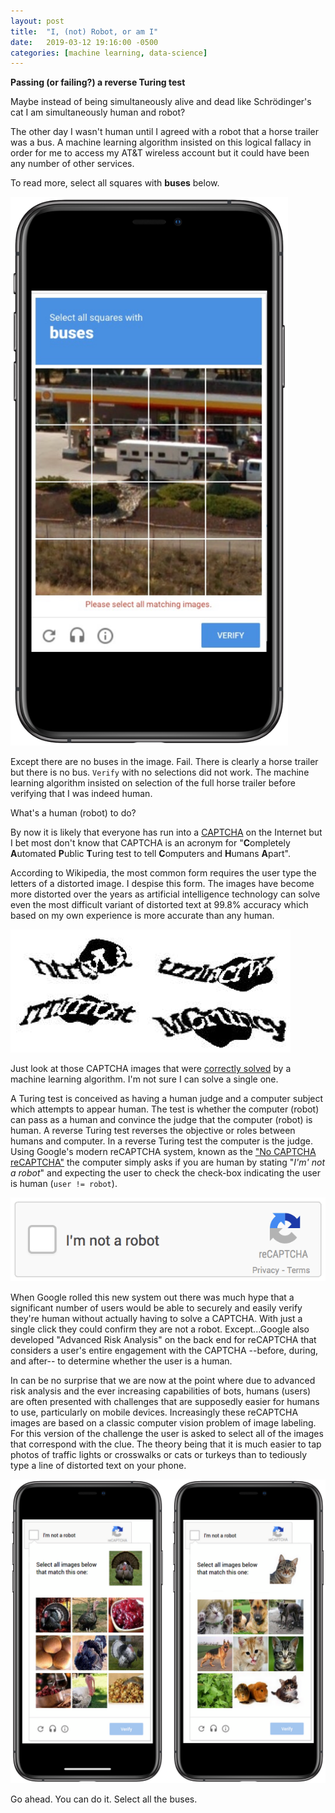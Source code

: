 ```yaml
---
layout: post
title:  "I, (not) Robot, or am I"
date:   2019-03-12 19:16:00 -0500
categories: [machine learning, data-science]
---
```


**Passing (or failing?) a reverse Turing test**

Maybe instead of being simultaneously alive and dead like Schrödinger's cat I am simultaneously human and robot? 

The other day I wasn't human until I agreed with a robot that a horse trailer was a bus. A machine learning algorithm insisted on this logical fallacy in order for me to access my AT&T wireless account but it could have been any number of other services.

To read more, select all squares with **buses** below.

<img src="/img/not-bus-captcha-iphone.png" alt="Select all buses" width="444"/>

Except there are no buses in the image. Fail. There is clearly a horse trailer but there is no bus. `Verify` with no selections did not work. The machine learning algorithm insisted on selection of the full horse trailer before verifying that I was indeed human.

What's a human (robot) to do?

By now it is likely that everyone has run into a [CAPTCHA](https://en.wikipedia.org/wiki/CAPTCHA) on the Internet but I bet most don't know that CAPTCHA is an acronym for "**C**ompletely **A**utomated **P**ublic **T**uring test to tell **C**omputers and **H**umans **A**part".

According to Wikipedia, the most common form requires the user type the letters of a distorted image. I despise this form. The images have become more distorted over the years as artificial intelligence technology can solve even the most difficult variant of distorted text at 99.8% accuracy which based on my own experience is more accurate than any human.

![](/img/word-captcha.png "CAPTCHA images correctly solved by algorithm")

Just look at those CAPTCHA images that were [correctly solved](https://security.googleblog.com/2014/04/street-view-and-recaptcha-technology.html) by a machine learning algorithm. I'm not sure I can solve a single one.

A Turing test is conceived as having a human judge and a computer subject which attempts to appear human. The test is whether the computer (robot) can pass as a human and convince the judge that the computer (robot) is human. A reverse Turing test reverses the objective or roles between humans and computer. In a reverse Turing test the computer is the judge. Using Google's modern reCAPTCHA system, known as the ["No CAPTCHA reCAPTCHA"](https://security.googleblog.com/2014/12/are-you-robot-introducing-no-captcha.html) the computer simply asks if you are human by stating "_I'm' not a robot_" and expecting the user to check the check-box indicating the user is human (`user != robot`).

![](/img/Recaptcha_anchor@2x.gif "I'm not a robot, reCAPTCHA")

When Google rolled this new system out there was much hype that a significant number of users would be able to securely and easily verify they're human without actually having to solve a CAPTCHA. With just a single click they could confirm they are not a robot. Except...Google also developed "Advanced Risk Analysis" on the back end for reCAPTCHA that considers a user's entire engagement with the CAPTCHA --before, during, and after-- to determine whether the user is a human.

In can be no surprise that we are now at the point where due to advanced risk analysis and the ever increasing capabilities of bots, humans (users) are often presented with challenges that are supposedly easier for humans to use, particularly on mobile devices. Increasingly these reCAPTCHA images are based on a classic computer vision problem of image labeling. For this version of the challenge the user is asked to select all of the images that correspond with the clue. The theory being that it is much easier to tap photos of traffic lights or crosswalks or cats or turkeys than to tediously type a line of distorted text on your phone.

![](/img/cat-turkey-captcha.png)

Go ahead. You can do it. Select all the buses.
